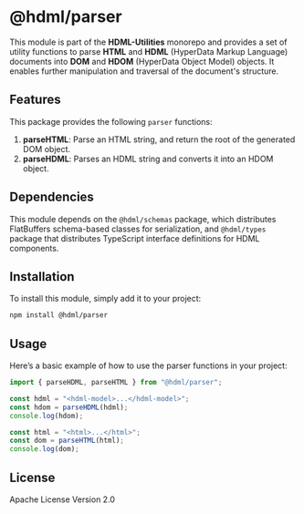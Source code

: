# @hdml/parser

This module is part of the **HDML-Utilities** monorepo and provides a set of utility functions to parse **HTML** and **HDML** (HyperData Markup Language) documents into **DOM** and **HDOM** (HyperData Object Model) objects. It enables further manipulation and traversal of the document's structure.

## Features

This package provides the following `parser` functions:

1. **parseHTML**: Parse an HTML string, and return the root of the generated DOM object.
2. **parseHDML**: Parses an HDML string and converts it into an HDOM object.

## Dependencies

This module depends on the `@hdml/schemas` package, which distributes FlatBuffers schema-based classes for serialization, and `@hdml/types` package that distributes TypeScript interface definitions for HDML components.

## Installation

To install this module, simply add it to your project:

```bash
npm install @hdml/parser
```

## Usage

Here’s a basic example of how to use the parser functions in your project:

```typescript
import { parseHDML, parseHTML } from "@hdml/parser";

const hdml = "<hdml-model>...</hdml-model>";
const hdom = parseHDML(hdml);
console.log(hdom);

const html = "<html>...</html>";
const dom = parseHTML(html);
console.log(dom);
```

## License

Apache License Version 2.0